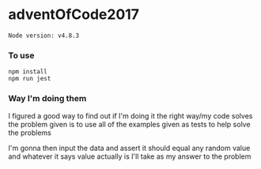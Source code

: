 # adventOfCode2017
`Node version: v4.8.3`
### To use
```
npm install
npm run jest
```

### Way I'm doing them
I figured a good way to find out if I'm doing it the right way/my code solves the problem given is to use all of the examples given as tests to help solve the problems

I'm gonna then input the data and assert it should equal any random value and whatever it says value actually is I'll take as my answer to the problem
